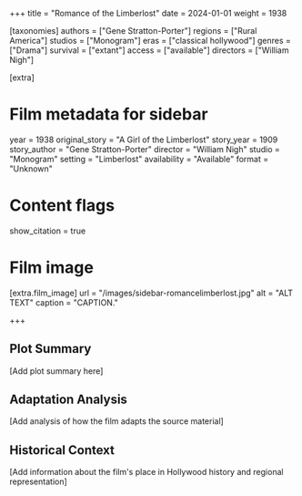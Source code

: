 +++
title = "Romance of the Limberlost"
date = 2024-01-01
weight = 1938

[taxonomies]
authors = ["Gene Stratton-Porter"]
regions = ["Rural America"]
studios = ["Monogram"]
eras = ["classical hollywood"]
genres = ["Drama"]
survival = ["extant"]
access = ["available"]
directors = ["William Nigh"]

[extra]
# Film metadata for sidebar
year = 1938
original_story = "A Girl of the Limberlost"
story_year = 1909
story_author = "Gene Stratton-Porter"
director = "William Nigh"
studio = "Monogram"
setting = "Limberlost"
availability = "Available"
format = "Unknown"

# Content flags
show_citation = true

# Film image
[extra.film_image]
url = "/images/sidebar-romancelimberlost.jpg"
alt = "ALT TEXT"
caption = "CAPTION."

+++

## Plot Summary

[Add plot summary here]

## Adaptation Analysis

[Add analysis of how the film adapts the source material]

## Historical Context

[Add information about the film's place in Hollywood history and regional representation]